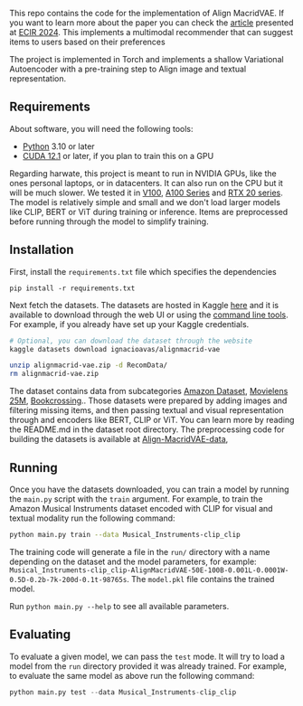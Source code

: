 This repo contains the code for the implementation of Align MacridVAE. If you want to learn more about the paper you can check the [article](https://link.springer.com/chapter/10.1007/978-3-031-56027-9_5) presented at [ECIR 2024](https://www.ecir2024.org/). This implements a multimodal recommender that can suggest items to users based on their preferences

The project is implemented in Torch and implements a shallow Variational Autoencoder with a pre-training step to Align image and textual representation. 
## Requirements

About software, you will need the following tools:
- [Python](https://www.python.org/) 3.10 or later
- [CUDA 12.1](https://developer.nvidia.com/cuda-12-1-0-download-archive) or later, if you plan to train this on a GPU

Regarding harwate, this project is meant to run in NVIDIA GPUs, like the ones personal laptops, or in datacenters. It can also run on the CPU but it will be much slower. We tested it in [V100](https://www.nvidia.com/en-us/data-center/v100/), [A100 Series](https://www.nvidia.com/en-us/data-center/a100/) and [RTX 20 series](https://www.nvidia.com/en-gb/geforce/20-series/). The model is relatively simple and small and we don't load larger models like CLIP, BERT or ViT during training or inference. Items are preprocessed before running through the model to simplify training.

## Installation

First, install the `requirements.txt` file which specifies the dependencies
```shell
pip install -r requirements.txt
```
Next fetch the datasets. The datasets are hosted in Kaggle [here](https://www.kaggle.com/datasets/ignacioavas/alignmacrid-vae) and it is available to download  through the web UI or using the [command line tools](https://github.com/Kaggle/kaggle-api). For example, if you already have set up your Kaggle credentials.

```bash
# Optional, you can download the dataset through the website
kaggle datasets download ignacioavas/alignmacrid-vae

unzip alignmacrid-vae.zip -d RecomData/
rm alignmacrid-vae.zip
```
The dataset contains data from subcategories [Amazon Dataset](https://nijianmo.github.io/amazon/index.html), [Movielens 25M](https://grouplens.org/datasets/movielens/25m/), [Bookcrossing](https://www.kaggle.com/datasets/somnambwl/bookcrossing-dataset).. Those datasets were prepared by adding images and filtering missing items, and then passing textual and visual representation through and encoders like BERT, CLIP or ViT. You can learn more by reading the README.md in the dataset root directory. The preprocessing code for building the datasets is available at [Align-MacridVAE-data](https://github.com/igui/Align-MacridVAE-data),

## Running

Once you have the datasets downloaded, you can train a model by running the `main.py` script with the `train` argument. For example, to train the Amazon Musical Instruments dataset encoded with CLIP for visual and textual modality run the following command:

```bash
python main.py train --data Musical_Instruments-clip_clip
```

The training code will generate a file in  the `run/` directory with a name depending on the dataset and the model parameters, for example: `Musical_Instruments-clip_clip-AlignMacridVAE-50E-100B-0.001L-0.0001W-0.5D-0.2b-7k-200d-0.1t-98765s`. The `model.pkl` file contains the trained model.

Run `python main.py --help` to see all available parameters.

## Evaluating 

To evaluate a given model, we can pass the `test` mode. It will try to load a model from the `run` directory provided it was already trained. For example, to evaluate the same model as above run the following command:

```python
python main.py test --data Musical_Instruments-clip_clip
```
